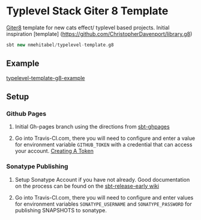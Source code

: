 # Typlevel Stack Giter 8 Template 


[Giter8](http://www.foundweekends.org/giter8/) template for new cats effect/ typlevel based projects.
Initial inspiration [template] (https://github.com/ChristopherDavenport/library.g8)

```sbt
sbt new nmehitabel/typelevel-template.g8
```


## Example

[typelevel-template-g8-example](https://github.com/nmehitabel/typelevel-template-g8-example)

## Setup

### Github Pages

1. Initial Gh-pages branch using the directions from [sbt-ghpages](https://github.com/sbt/sbt-ghpages/blob/7e2ee06180a5a955a89659915ec8cd75ea28147e/README.md#initializing-the-gh-pages-branch)

2. Go into Travis-CI.com, there you will need to configure and enter a value for environment variable `GITHUB_TOKEN` with a credential that can access your account. [Creating A Token](https://help.github.com/articles/creating-a-personal-access-token-for-the-command-line/)

### Sonatype Publishing

1. Setup Sonatype Account if you have not already. Good documentation on the process can be found on the [sbt-release-early wiki](https://github.com/scalacenter/sbt-release-early/wiki/How-to-release-with-Sonatype#you-dont-have-a-sonatype-account)

2. Go into Travis-CI.com, there you will need to configure and enter values for environment variables `SONATYPE_USERNAME` and `SONATYPE_PASSWORD` for publishing SNAPSHOTS to sonatype.